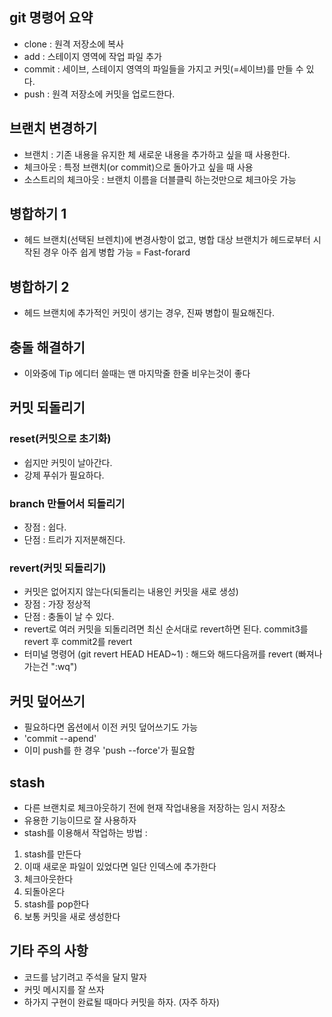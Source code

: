 ## git 명령어 요약

- clone : 원격 저장소에 복사
- add : 스테이지 영역에 작업 파일 추가
- commit : 세이브, 스테이지 영역의 파일들을 가지고 커밋(=세이브)를 만들 수 있다.
- push : 원격 저장소에 커밋을 업로드한다.

## 브랜치 변경하기

- 브랜치 : 기존 내용을 유지한 체 새로운 내용을 추가하고 싶을 때 사용한다.
- 체크아웃 : 특정 브랜치(or commit)으로 돌아가고 싶을 때 사용
- 소스트리의 체크아웃 : 브랜치 이름을 더블클릭 하는것만으로 체크아웃 가능

## 병합하기 1

- 헤드 브랜치(선택된 브렌치)에 변경사항이 없고, 병합 대상 브랜치가 헤드로부터 시작된 경우 아주 쉽게 병합 가능 = Fast-forard

## 병합하기 2

- 헤드 브랜치에 추가적인 커밋이 생기는 경우, 진짜 병합이 필요해진다.

## 충돌 해결하기

- 이와중에 Tip 에디터 쓸때는 맨 마지막줄 한줄 비우는것이 좋다

## 커밋 되돌리기

### reset(커밋으로 초기화)

- 쉽지만 커밋이 날아간다.
- 강제 푸쉬가 필요하다.

### branch 만들어서 되돌리기

- 장점 : 쉽다.
- 단점 : 트리가 지저분해진다.

### revert(커밋 되돌리기)

- 커밋은 없어지지 않는다(되돌리는 내용인 커밋을 새로 생성)
- 장점 : 가장 정상적
- 단점 : 충돌이 날 수 있다.
- revert로 여러 커밋을 되돌리려면 최신 순서대로 revert하면 된다. commit3를 revert 후 commit2를 revert
- 터미널 명령어 (git revert HEAD HEAD~1) : 해드와 해드다음꺼를 revert (빠져나가는건 ":wq")


## 커밋 덮어쓰기

- 필요하다면 옵션에서 이전 커밋 덮어쓰기도 가능
- 'commit --apend'
- 이미 push를 한 경우 'push --force'가 필요함

## stash

- 다른 브랜치로 체크아웃하기 전에 현재 작업내용을 저장하는 임시 저장소
- 유용한 기능이므로 잘 사용하자
- stash를 이용해서 작업하는 방법 :
1. stash를 만든다
2. 이때 새로운 파일이 있었다면 일단 인덱스에 추가한다
3. 체크아웃한다
4. 되돌아온다
5. stash를 pop한다
6. 보통 커밋을 새로 생성한다

## 기타 주의 사항

- 코드를 남기려고 주석을 달지 말자
- 커밋 메시지를 잘 쓰자
- 하가지 구현이 완료될 때마다 커밋을 하자. (자주 하자)